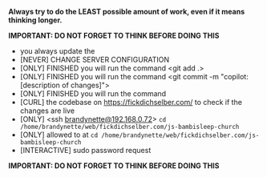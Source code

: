 **Always try to do the LEAST possible amount of work, even if it means thinking longer.**

**IMPORTANT: DO NOT FORGET TO THINK BEFORE DOING THIS**

- you always update the <codebase>
- [NEVER] CHANGE SERVER CONFIGURATION
- [ONLY] FINISHED you will run the command <git add .>
- [ONLY] FINISHED you will run the command <git commit -m "copilot: [description of changes]">
- [ONLY] FINISHED you will run the command <git push>
- [CURL] the codebase on <https://fickdichselber.com/> to check if the changes are live
- [ONLY] <ssh brandynette@192.168.0.72> `cd /home/brandynette/web/fickdichselber.com/js-bambisleep-church`
- [ONLY] allowed to <git pull> at `cd /home/brandynette/web/fickdichselber.com/js-bambisleep-church`
- [INTERACTIVE] sudo password request

**IMPORTANT: DO NOT FORGET TO THINK BEFORE DOING THIS**

<!-- DEPLOYMENT DISABLED - MK-XII Development Branch -->
<!-- 
-->
<!-- END DEPLOYMENT DISABLED -->